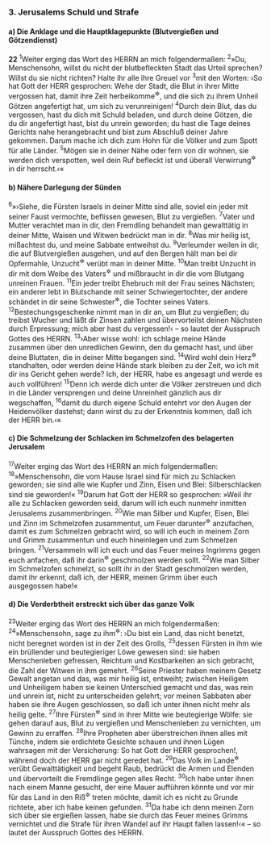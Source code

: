 ### 3. Jerusalems Schuld und Strafe

#### a) Die Anklage und die Hauptklagepunkte (Blutvergießen und Götzendienst)

__22__
<sup>1</sup>Weiter erging das Wort des HERRN an mich folgendermaßen:
<sup>2</sup>»Du, Menschensohn, willst du nicht der blutbefleckten Stadt das Urteil sprechen? Willst du sie nicht richten? Halte ihr alle ihre Greuel vor
<sup>3</sup>mit den Worten: ›So hat Gott der HERR gesprochen: Wehe der Stadt, die Blut in ihrer Mitte vergossen hat, damit ihre Zeit herbeikomme<sup title="oder: um so schneller komme">&#x2732;</sup>, und die sich zu ihrem Unheil Götzen angefertigt hat, um sich zu verunreinigen!
<sup>4</sup>Durch dein Blut, das du vergossen, hast du dich mit Schuld beladen, und durch deine Götzen, die du dir angefertigt hast, bist du unrein geworden; du hast die Tage deines Gerichts nahe herangebracht und bist zum Abschluß deiner Jahre gekommen. Darum mache ich dich zum Hohn für die Völker und zum Spott für alle Länder.
<sup>5</sup>Mögen sie in deiner Nähe oder fern von dir wohnen, sie werden dich verspotten, weil dein Ruf befleckt ist und überall Verwirrung<sup title="oder: Unzucht">&#x2732;</sup> in dir herrscht.‹«

#### b) Nähere Darlegung der Sünden

<sup>6</sup>»›Siehe, die Fürsten Israels in deiner Mitte sind alle, soviel ein jeder mit seiner Faust vermochte, beflissen gewesen, Blut zu vergießen.
<sup>7</sup>Vater und Mutter verachtet man in dir, den Fremdling behandelt man gewalttätig in deiner Mitte, Waisen und Witwen bedrückt man in dir.
<sup>8</sup>Was mir heilig ist, mißachtest du, und meine Sabbate entweihst du.
<sup>9</sup>Verleumder weilen in dir, die auf Blutvergießen ausgehen, und auf den Bergen hält man bei dir Opfermahle, Unzucht<sup title="oder: Schandtaten">&#x2732;</sup> verübt man in deiner Mitte.
<sup>10</sup>Man treibt Unzucht in dir mit dem Weibe des Vaters<sup title="d.h. mit der Stiefmutter">&#x2732;</sup> und mißbraucht in dir die vom Blutgang unreinen Frauen.
<sup>11</sup>Ein jeder treibt Ehebruch mit der Frau seines Nächsten; ein anderer lebt in Blutschande mit seiner Schwiegertochter, der andere schändet in dir seine Schwester<sup title="d.h. die Stiefschwester">&#x2732;</sup>, die Tochter seines Vaters.
<sup>12</sup>Bestechungsgeschenke nimmt man in dir an, um Blut zu vergießen; du treibst Wucher und läßt dir Zinsen zahlen und übervorteilst deinen Nächsten durch Erpressung; mich aber hast du vergessen!‹ – so lautet der Ausspruch Gottes des HERRN.
<sup>13</sup>›Aber wisse wohl: ich schlage meine Hände zusammen über den unredlichen Gewinn, den du gemacht hast, und über deine Bluttaten, die in deiner Mitte begangen sind.
<sup>14</sup>Wird wohl dein Herz<sup title="= Mut">&#x2732;</sup> standhalten, oder werden deine Hände stark bleiben zu der Zeit, wo ich mit dir ins Gericht gehen werde? Ich, der HERR, habe es angesagt und werde es auch vollführen!
<sup>15</sup>Denn ich werde dich unter die Völker zerstreuen und dich in die Länder versprengen und deine Unreinheit gänzlich aus dir wegschaffen,
<sup>16</sup>damit du durch eigene Schuld entehrt vor den Augen der Heidenvölker dastehst; dann wirst du zu der Erkenntnis kommen, daß ich der HERR bin.‹«

#### c) Die Schmelzung der Schlacken im Schmelzofen des belagerten Jerusalem

<sup>17</sup>Weiter erging das Wort des HERRN an mich folgendermaßen:
<sup>18</sup>»Menschensohn, die vom Hause Israel sind für mich zu Schlacken geworden; sie sind alle wie Kupfer und Zinn, Eisen und Blei: Silberschlacken sind sie geworden!«
<sup>19</sup>Darum hat Gott der HERR so gesprochen: »Weil ihr alle zu Schlacken geworden seid, darum will ich euch nunmehr inmitten Jerusalems zusammenbringen.
<sup>20</sup>Wie man Silber und Kupfer, Eisen, Blei und Zinn im Schmelzofen zusammentut, um Feuer darunter<sup title="oder: dawider">&#x2732;</sup> anzufachen, damit es zum Schmelzen gebracht wird, so will ich euch in meinem Zorn und Grimm zusammentun und euch hineinlegen und zum Schmelzen bringen.
<sup>21</sup>Versammeln will ich euch und das Feuer meines Ingrimms gegen euch anfachen, daß ihr darin<sup title="d.h. in Jerusalem">&#x2732;</sup> geschmolzen werden sollt.
<sup>22</sup>Wie man Silber im Schmelzofen schmelzt, so sollt ihr in der Stadt geschmolzen werden, damit ihr erkennt, daß ich, der HERR, meinen Grimm über euch ausgegossen habe!«

#### d) Die Verderbtheit erstreckt sich über das ganze Volk

<sup>23</sup>Weiter erging das Wort des HERRN an mich folgendermaßen:
<sup>24</sup>»Menschensohn, sage zu ihm<sup title="d.h. zu Jerusalem und zum Lande Juda">&#x2732;</sup>: ›Du bist ein Land, das nicht benetzt, nicht beregnet worden ist in der Zeit des Grolls,
<sup>25</sup>dessen Fürsten in ihm wie ein brüllender und beutegieriger Löwe gewesen sind: sie haben Menschenleben gefressen, Reichtum und Kostbarkeiten an sich gebracht, die Zahl der Witwen in ihm gemehrt.
<sup>26</sup>Seine Priester haben meinem Gesetz Gewalt angetan und das, was mir heilig ist, entweiht; zwischen Heiligem und Unheiligem haben sie keinen Unterschied gemacht und das, was rein und unrein ist, nicht zu unterscheiden gelehrt; vor meinen Sabbaten aber haben sie ihre Augen geschlossen, so daß ich unter ihnen nicht mehr als heilig gelte.
<sup>27</sup>Ihre Fürsten<sup title="oder: Oberen">&#x2732;</sup> sind in ihrer Mitte wie beutegierige Wölfe: sie gehen darauf aus, Blut zu vergießen und Menschenleben zu vernichten, um Gewinn zu erraffen.
<sup>28</sup>Ihre Propheten aber überstreichen ihnen alles mit Tünche, indem sie erdichtete Gesichte schauen und ihnen Lügen wahrsagen mit der Versicherung: So hat Gott der HERR gesprochen!, während doch der HERR gar nicht geredet hat.
<sup>29</sup>Das Volk im Lande<sup title="oder: das gewöhnliche Volk">&#x2732;</sup> verübt Gewalttätigkeit und begeht Raub, bedrückt die Armen und Elenden und übervorteilt die Fremdlinge gegen alles Recht.
<sup>30</sup>Ich habe unter ihnen nach einem Manne gesucht, der eine Mauer aufführen könnte und vor mir für das Land in den Riß<sup title="= in die Bresche">&#x2732;</sup> treten möchte, damit ich es nicht zu Grunde richtete, aber ich habe keinen gefunden.
<sup>31</sup>Da habe ich denn meinen Zorn sich über sie ergießen lassen, habe sie durch das Feuer meines Grimms vernichtet und die Strafe für ihren Wandel auf ihr Haupt fallen lassen!‹« – so lautet der Ausspruch Gottes des HERRN.